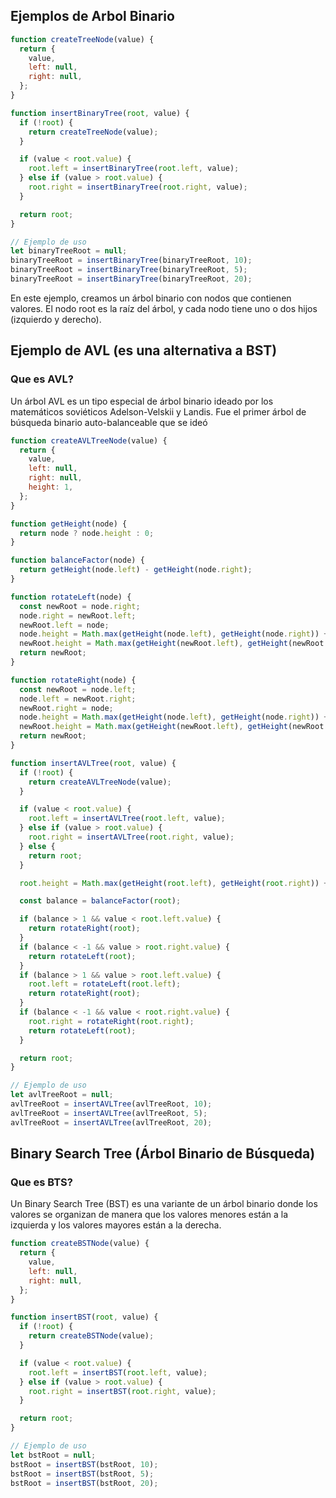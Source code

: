 ## Ejemplos de Arbol Binario
```javascript
function createTreeNode(value) {
  return {
    value,
    left: null,
    right: null,
  };
}

function insertBinaryTree(root, value) {
  if (!root) {
    return createTreeNode(value);
  }

  if (value < root.value) {
    root.left = insertBinaryTree(root.left, value);
  } else if (value > root.value) {
    root.right = insertBinaryTree(root.right, value);
  }

  return root;
}

// Ejemplo de uso
let binaryTreeRoot = null;
binaryTreeRoot = insertBinaryTree(binaryTreeRoot, 10);
binaryTreeRoot = insertBinaryTree(binaryTreeRoot, 5);
binaryTreeRoot = insertBinaryTree(binaryTreeRoot, 20);
```

En este ejemplo, creamos un árbol binario con nodos que contienen valores. El nodo root es la raíz del árbol, y cada nodo tiene uno o dos hijos (izquierdo y derecho).

## Ejemplo de AVL (es una alternativa a BST)

### Que es AVL?
Un árbol AVL es un tipo especial de árbol binario ideado por los matemáticos soviéticos Adelson-Velskii y Landis. Fue el primer árbol de búsqueda binario auto-balanceable que se ideó

```javascript
function createAVLTreeNode(value) {
  return {
    value,
    left: null,
    right: null,
    height: 1,
  };
}

function getHeight(node) {
  return node ? node.height : 0;
}

function balanceFactor(node) {
  return getHeight(node.left) - getHeight(node.right);
}

function rotateLeft(node) {
  const newRoot = node.right;
  node.right = newRoot.left;
  newRoot.left = node;
  node.height = Math.max(getHeight(node.left), getHeight(node.right)) + 1;
  newRoot.height = Math.max(getHeight(newRoot.left), getHeight(newRoot.right)) + 1;
  return newRoot;
}

function rotateRight(node) {
  const newRoot = node.left;
  node.left = newRoot.right;
  newRoot.right = node;
  node.height = Math.max(getHeight(node.left), getHeight(node.right)) + 1;
  newRoot.height = Math.max(getHeight(newRoot.left), getHeight(newRoot.right)) + 1;
  return newRoot;
}

function insertAVLTree(root, value) {
  if (!root) {
    return createAVLTreeNode(value);
  }

  if (value < root.value) {
    root.left = insertAVLTree(root.left, value);
  } else if (value > root.value) {
    root.right = insertAVLTree(root.right, value);
  } else {
    return root;
  }

  root.height = Math.max(getHeight(root.left), getHeight(root.right)) + 1;

  const balance = balanceFactor(root);

  if (balance > 1 && value < root.left.value) {
    return rotateRight(root);
  }
  if (balance < -1 && value > root.right.value) {
    return rotateLeft(root);
  }
  if (balance > 1 && value > root.left.value) {
    root.left = rotateLeft(root.left);
    return rotateRight(root);
  }
  if (balance < -1 && value < root.right.value) {
    root.right = rotateRight(root.right);
    return rotateLeft(root);
  }

  return root;
}

// Ejemplo de uso
let avlTreeRoot = null;
avlTreeRoot = insertAVLTree(avlTreeRoot, 10);
avlTreeRoot = insertAVLTree(avlTreeRoot, 5);
avlTreeRoot = insertAVLTree(avlTreeRoot, 20);
```

## Binary Search Tree (Árbol Binario de Búsqueda)

### Que es BTS?
Un Binary Search Tree (BST) es una variante de un árbol binario donde los valores se organizan de manera que los valores menores están a la izquierda y los valores mayores están a la derecha. 

```javascript
function createBSTNode(value) {
  return {
    value,
    left: null,
    right: null,
  };
}

function insertBST(root, value) {
  if (!root) {
    return createBSTNode(value);
  }

  if (value < root.value) {
    root.left = insertBST(root.left, value);
  } else if (value > root.value) {
    root.right = insertBST(root.right, value);
  }

  return root;
}

// Ejemplo de uso
let bstRoot = null;
bstRoot = insertBST(bstRoot, 10);
bstRoot = insertBST(bstRoot, 5);
bstRoot = insertBST(bstRoot, 20);
```
